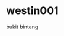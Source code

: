 westin001
=========

bukit bintang


<supports-screens android:normalScreens="true" 
        			android:smallScreens="true" 
        			android:largeScreens="true" 
        			android:anyDensity="true"/>
